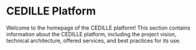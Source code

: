 # CEDILLE Platform

Welcome to the homepage of the CEDILLE platform! This section contains
information about the CEDILLE platform, including the project vision, technical
architecture, offered services, and best practices for its use.
